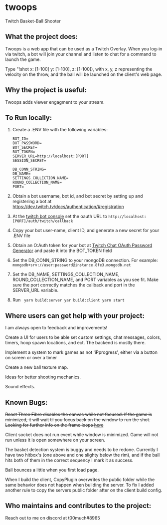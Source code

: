 # twoops
Twitch Basket-Ball Shooter

## What the project does:

Twoops is a web app that can be used as a Twitch Overlay.  When you log-in via twitch, a bot will join your channel and listen to chat for a command to launch the game. 

Type "!shot x: [1-100] y: [1-100], z: [1-100]), with x, y, z representing the velocity on the throw, and the ball will be launched on the client's web page.


## Why the project is useful:

Twoops adds viewer engagment to your stream.

## To Run locally:

  1. Create a .ENV file with  the following variables:
  
        ```BOT_USERNAME=
        BOT_ID=
        BOT_PASSWORD=
        BOT_SECRET=
        BOT_TOKEN=
        SERVER_URL=http://localhost:[PORT]
        SESSION_SECRET=

        DB_CONN_STRING=
        DB_NAME=
        SETTINGS_COLLECTION_NAME=
        ROUND_COLLECTION_NAME=
        PORT=
        ```
        
  2. Obtain a bot username, bot id, and bot secret by setting up and registering a bot at https://dev.twitch.tv/docs/authentication/#registration
  
  3. At the [twitch bot console](https://dev.twitch.tv/console/apps) set the oauth URL to `http://localhost:[PORT]/auth/twitch/callback`
  
  4. Copy your bot user-name, client ID, and generate a new secret for your .ENV file 

  5. Obtain an O:Auth token for your bot at [Twitch Chat OAuth Password Generator](https://twitchapps.com/tmi/) and paste it into the BOT_TOKEN field
  
  6. Set the DB_CONN_STRING to your mongoDB connection. For example: `mongodb+srv://user:password@instance.8fe3.mongodb.net`
  
  7. Set the DB_NAME, SETTINGS_COLLECTION_NAME, ROUND_COLLECTION_NAME, and PORT variables as you see fit. Make sure the port correctly matches the callback and port in the SERVER_URL variable.
  
  8. Run ```
  yarn build:server
  yar build:client
  yarn start```
  
  
## Where users can get help with your project:

I am always open to feedback and improvements!

Create a UI for users to be able set custom settings, chat messages, colors, timers, hoop spawn locations, and ect. The backend is mostly there.

Implement a system to mark games as not 'iPprogress', either via a button on screen or over a timer

Create a new ball texture map.

Ideas for better shooting mechanics.

Sound effects.

## Known Bugs:

~~React Three Fibre disables the canvas while not focused. If the game is minimized, it will wait til you focus back on the window to run the shot. Looking for further info on the frame loops [here](https://docs.pmnd.rs/react-three-fiber/API/canvas)~~

Client socket does not run event while window is minimized. Game will not run unless it is open somewhere on your screen. 

The basket detection system is buggy and needs to be redone. Currently I have two hitbox's (one above and one slighty below the rim), and if the ball hits both of them in the correct sequency I mark it as success.

Ball bounces a little when you first load page.

When I build the client, CopyPlugin overwrites the public folder while the same behavior does not happen when building the server. To fix I added another rule to copy the servers public folder after on the client build config. 

## Who maintains and contributes to the project:

Reach out to me on discord at t00much#8965

